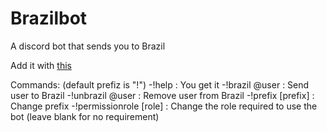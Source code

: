 # Brazilbot
A discord bot that sends you to Brazil

Add it with [this](https://discordapp.com/oauth2/authorize?client_id=893785085285924864&scope=bot&permissions=0)

Commands:
(default prefiz is "!")
-!help : You get it
-!brazil @user : Send user to Brazil
-!unbrazil @user : Remove user from Brazil
-!prefix [prefix] : Change prefix
-!permissionrole [role] : Change the role required to use the bot (leave blank for no requirement)
